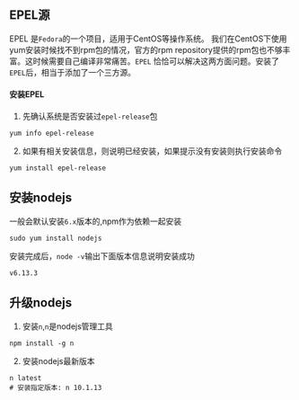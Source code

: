 ## EPEL源
EPEL 是`Fedora`的一个项目，适用于CentOS等操作系统。
我们在CentOS下使用yum安装时候找不到rpm包的情况，官方的rpm repository提供的rpm包也不够丰富。这时候需要自己编译非常痛苦。`EPEL` 恰恰可以解决这两方面问题。安装了`EPEL`后，相当于添加了一个三方源。

#### 安装EPEL
1. 先确认系统是否安装过`epel-release`包
```
yum info epel-release
```
2. 如果有相关安装信息，则说明已经安装，如果提示没有安装则执行安装命令
```
yum install epel-release
```

## 安装nodejs
一般会默认安装`6.x`版本的,npm作为依赖一起安装
```
sudo yum install nodejs
```
安装完成后，`node -v`输出下面版本信息说明安装成功
```
v6.13.3
```

## 升级nodejs
1. 安装`n`,`n`是nodejs管理工具
```
npm install -g n
```
2. 安装nodejs最新版本
```
n latest
# 安装指定版本: n 10.1.13
```
